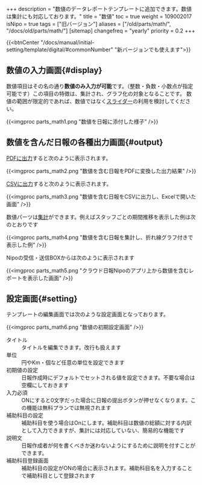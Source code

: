 +++
description = "数値のデータレポートテンプレートに追加できます。数値は集計にも対応しております。"
title = "数値"
toc = true
weight = 109002017
isNipo = true
tags = ["旧バージョン"]
aliases = ["/old/parts/math/", "/docs/old/parts/math/"]
[sitemap]
  changefreq = "yearly"
  priority = 0.2
+++

{{<btnCenter "/docs/manual/initial-setting/template/digital/#commonNumber" "新バージョンでも使えます">}}

## 数値の入力画面{#display}

数値項目はその名の通り**数値のみ入力が可能**です。（整数・負数・小数点が指定可能です）この項目の特徴は、集計され、グラフ化の対象となることです。
数値の範囲が限定的であれば、数値ではなく[スライダー](/legacy/parts/slide/)の利用を検討してください。

{{<imgproc parts_math1.png "数値を日報に添付した様子" />}}

## 数値を含んだ日報の各種出力画面{#output}

[PDFに出力](/legacy/manual/pdf/)すると次のように表示されます。

{{<imgproc parts_math2.png "数値を含む日報をPDFに変換した出力結果" />}}

[CSVに出力](/legacy/manual/analytics/)すると次のように表示されます。

{{<imgproc parts_math3.png "数値を含む日報をCSVに出力し、Excelで開いた画面" />}}

数値パーツは[集計](/legacy/manual/analytics/)ができます。例えばスタッフごとの期間推移を表示した例は次のとおりです

{{<imgproc parts_math4.png "数値を含む日報を集計し、折れ線グラフ付きで表示した例" />}}

Nipoの受信・送信BOXからは次のように表示されます

{{<imgproc parts_math5.png "クラウド日報Nipoのアプリ上から数値を含むレポートを表示した画面" />}}

## 設定画面{#setting}

テンプレートの編集画面では次のような設定画面となっております。

{{<imgproc parts_math6.png "数値の初期設定画面" />}}

<dl class="basic">
  <dt>タイトル</dt>
  <dd>タイトルを編集できます。改行も扱えます</dd>
  <dt>単位</dt>
  <dd>円やKm・個など任意の単位を設定できます</dd>
  <dt>初期値の設定</dt>
  <dd>日報作成時にデフォルトでセットされる値を設定できます。不要な場合は空欄にしておきます</dd>
  <dt>入力必須</dt>
  <dd>ONにすると0文字だった場合に日報の提出ボタンが押せなくなります。この機能は無料プランでは無視されます</dd>
  <dt>補助科目の設定</dt>
  <dd>補助科目を使う場合はOnにします。補助科目は数値の総額に対する内訳として入力できますが、集計には対応していない、簡易的な機能です</dd>
  <dt>説明文</dt>
  <dd>日報作成者が何を書くべきか迷わないようにするために説明を付すことができます。</dd>
  <dt>補助科目登録画面</dt>
  <dd>補助科目の設定がONの場合に表示されます。補助科目名を入力することで補助科目として登録されます</dd>
</dl>
